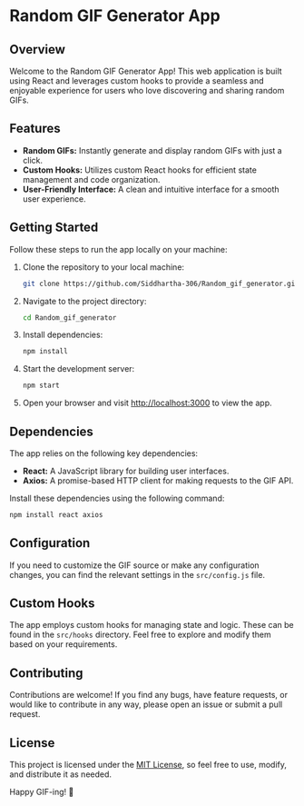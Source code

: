 # Random GIF Generator App

## Overview

Welcome to the Random GIF Generator App! This web application is built using React and leverages custom hooks to provide a seamless and enjoyable experience for users who love discovering and sharing random GIFs.

## Features

- **Random GIFs:** Instantly generate and display random GIFs with just a click.
- **Custom Hooks:** Utilizes custom React hooks for efficient state management and code organization.
- **User-Friendly Interface:** A clean and intuitive interface for a smooth user experience.

## Getting Started

Follow these steps to run the app locally on your machine:

1. Clone the repository to your local machine:

   ```bash
   git clone https://github.com/Siddhartha-306/Random_gif_generator.git
   ```

2. Navigate to the project directory:

   ```bash
   cd Random_gif_generator
   ```

3. Install dependencies:

   ```bash
   npm install
   ```

4. Start the development server:

   ```bash
   npm start
   ```

5. Open your browser and visit [http://localhost:3000](http://localhost:3000) to view the app.

## Dependencies

The app relies on the following key dependencies:

- **React:** A JavaScript library for building user interfaces.
- **Axios:** A promise-based HTTP client for making requests to the GIF API.

Install these dependencies using the following command:

```bash
npm install react axios
```

## Configuration

If you need to customize the GIF source or make any configuration changes, you can find the relevant settings in the `src/config.js` file.

## Custom Hooks

The app employs custom hooks for managing state and logic. These can be found in the `src/hooks` directory. Feel free to explore and modify them based on your requirements.

## Contributing

Contributions are welcome! If you find any bugs, have feature requests, or would like to contribute in any way, please open an issue or submit a pull request.

## License

This project is licensed under the [MIT License](LICENSE), so feel free to use, modify, and distribute it as needed.

Happy GIF-ing! 🚀
